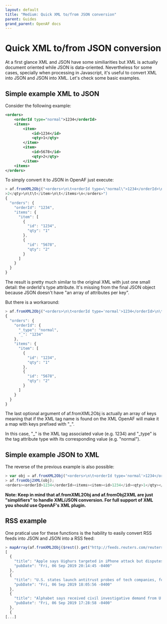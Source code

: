 ```yaml
---
layout: default
title: "Medium: Quick XML to/from JSON conversion"
parent: Guides
grand_parent: OpenAF docs
---
```


# Quick XML to/from JSON conversion

At a first glance XML and JSON have some similiarities but XML is actually document oriented while JSON is data-oriented. Nevertheless for some cases, specially when processing in Javascript, it's useful to convert XML into JSON and JSON into XML. Let's check some basic examples.

## Simple example XML to JSON

Consider the following example:

````xml
<orders>
    <orderId type="normal">1234</orderId>
    <items>
        <item>
            <id>1234</id>
            <qty>1</qty>
        </item>
        <item>
            <id>5678</id>
            <qty>2</qty>
        </item>
    <items>
</orders>
````

To simply convert it to JSON in OpenAF just execute:

````javascript
> af.fromXML2Obj("<orders>\n\t<orderId type=\"normal\">1234</orderId>\n\t<items>\n\t\t<item>\n\t\t\t<id>1234</id>\n\t\t\t<qty>1</qty>\n\t\t</item>\n\t\t<item>\n\t\t\t<id>5678</id>\n\t\t\t<qty
>2</qty>\n\t\t</item>\n\t</items>\n</orders>")
{
  "orders": {
    "orderId": "1234",
    "items": {
      "item": [
        {
          "id": "1234",
          "qty": "1"
        },
        {
          "id": "5678",
          "qty": "2"
        }
      ]
    }
  }
}
````

The result is pretty much similar to the original XML with just one small detail: the orderId's type attribute. It's missing from the final JSON object because JSON doesn't have "an array of attributes per key".

But there is a workaround:

````javascript
> af.fromXML2Obj("<orders>\n\t<orderId type='normal'>1234</orderId>\n\t<items>\n\t\t<item>\n\t\t\t<id>1234</id>\n\t\t\t<qty>1</qty>\n\t\t</item>\n\t\t<item>\n\t\t\t<id>5678</id>\n\t\t\t<qty>2</qty>\n\t\t</item>\n\t</items>\n</orders>", ["orderId"])
{
  "orders": {
    "orderId": {
      "_type": "normal",
      "_": "1234"
    },
    "items": {
      "item": [
        {
          "id": "1234",
          "qty": "1"
        },
        {
          "id": "5678",
          "qty": "2"
        }
      ]
    }
  }
}
````

The last optional argument of af.fromXML2Obj is actually an array of keys meaning that if the XML tag name is found on the XML OpenAF will make it a map with keys prefixed with "\_".

In this case, "\_" is the XML tag associated value (e.g. 1234) and "\_type" is the tag attribute type with its corresponding value (e.g. "normal").

## Simple example JSON to XML

The reverse of the previous example is also possible:

````javascript
> var obj = af.fromXML2Obj("<orders>\n\t<orderId type='normal'>1234</orderId>\n\t<items>\n\t\t<item>\n\t\t\t<id>1234</id>\n\t\t\t<qty>1</qty>\n\t\t</item>\n\t\t<item>\n\t\t\t<id>5678</id>\n\t\t\t<qty>2</qty>\n\t\t</item>\n\t</items>\n</orders>");
> af.fromObj2XML(obj);
<orders><orderId>1234</orderId><items><item><id>1234</id><qty>1</qty></item><item><id>5678</id><qty>2</qty></item></items></orders>
````

**Note: Keep in mind that af.fromXML2Obj and af.fromObj2XML are just "simplifiers" to handle XML/JSON conversion. For full support of XML you should use OpenAF's XML plugin.**

## RSS example

One pratical use for these functions is the hability to easily convert RSS feeds into JSON and JSON into a RSS feed:

````javascript
> mapArray(af.fromXML2Obj($rest().get("http://feeds.reuters.com/reuters/technologyNews")).rss.channel.item, ["title", "pubDate"])
[
  {
    "title": "Apple says Uighurs targeted in iPhone attack but disputes Google findings",
    "pubDate": "Fri, 06 Sep 2019 20:14:45 -0400"
  },
  {
    "title": "U.S. states launch antitrust probes of tech companies, focus on Facebook, Google",
    "pubDate": "Fri, 06 Sep 2019 18:05:56 -0400"
  },
  {
    "title": "Alphabet says received civil investigative demand from U.S. DoJ",
    "pubDate": "Fri, 06 Sep 2019 17:28:58 -0400"
  },
  {
[...]
````